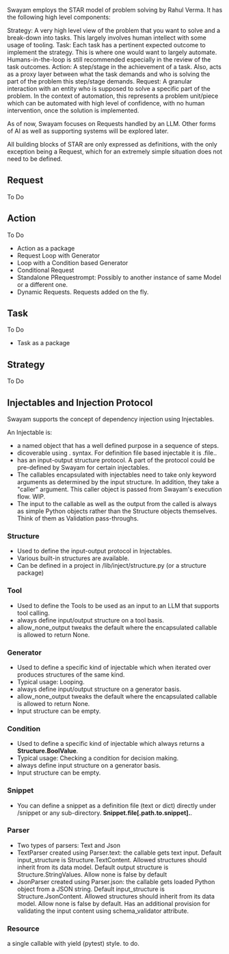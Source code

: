 

Swayam employs the STAR model of problem solving by Rahul Verma. It has the following high level components:

Strategy: A very high level view of the problem that you want to solve and a break-down into tasks. This largely involves human intellect with some usage of tooling.
Task: Each task has a pertinent expected outcome to implement the strategy. This is where one would want to largely automate. Humans-in-the-loop is still recommended especially in the review of the task outcomes.
Action: A step/stage in the achievement of a task. Also, acts as a proxy layer between what the task demands and who is solving the part of the problem this step/stage demands.
Request: A granular interaction with an entity who is supposed to solve a specific part of the problem. In the context of automation, this represents a problem unit/piece which can be automated with high level of confidence, with no human intervention, once the solution is implemented.

As of now, Swayam focuses on Requests handled by an LLM. Other forms of AI as well as supporting systems will be explored later.

All building blocks of STAR are only expressed as definitions, with the only exception being a Request, which for an extremely simple situation does not need to be defined.

## Request

To Do

## Action

To Do
- Action as a package
- Request Loop with Generator
- Loop with a Condition based Generator
- Conditional Request
- Standalone PRequestrompt: Possibly to another instance of same Model or a different one.
- Dynamic Requests. Requests added on the fly.

## Task

To Do
- Task as a package


## Strategy

To Do


## Injectables and Injection Protocol

Swayam supports the concept of dependency injection using Injectables.

An Injectable is:
- a named object that has a well defined purpose in a sequence of steps.
- dicoverable using <InjectableType>.<InjectableName> syntax. For definition file based injectable it is <InjectableType>.file.<InjectableName>.
- has an input-output structure protocol. A part of the protocol could be pre-defined by Swayam for certain injectables.
- The callables encapsulated with injectables need to take only keyword arguments as determined by the input structure. In addition, they take a "caller" argument. This caller object is passed from Swayam's execution flow. WIP.
- The input to the callable as well as the output from the called is always as simple Python objects rather than the Structure objects themselves. Think of them as Validation pass-throughs.


### Structure

- Used to define the input-output protocol in Injectables.
- Various built-in structures are available.
- Can be defined in a project in /lib/inject/structure.py (or a structure package)

### Tool
- Used to define the Tools to be used as an input to an LLM that supports tool calling.
- always define input/output structure on a tool basis.
- allow_none_output tweaks the default where the encapsulated callable is allowed to return None.

### Generator

- Used to define a specific kind of injectable which when iterated over produces structures of the same kind.
- Typical usage: Looping.
- always define input/output structure on a generator basis.
- allow_none_output tweaks the default where the encapsulated callable is allowed to return None.
- Input structure can be empty.

### Condition

- Used to define a specific kind of injectable which always returns a **Structure.BoolValue**.
- Typical usage: Checking a condition for decision making.
- always define input structure on a generator basis.
- Input structure can be empty.

### Snippet

- You can define a snippet as a definition file (text or dict) directly under /snippet or any sub-directory. **Snippet.file[.path.to.snippet].<Name>**.

### Parser
- Two types of parsers: Text and Json
- TextParser created using Parser.text: the callable gets text input. Default input_structure is Structure.TextContent. Allowed structures should inherit from its data model. Default output structure is Structure.StringValues. Allow none is false by default
- JsonParser created using Parser.json: the callable gets loaded Python object from a JSON string. Default input_structure is Structure.JsonContent. Allowed structures should inherit from its data model. Allow none is false by default. Has an additional provision for validating the input content using schema_validator attribute.

### Resource

a single callable with yield (pytest) style. to do.